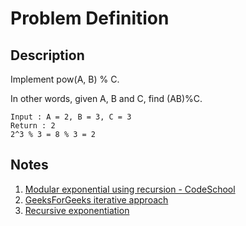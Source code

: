 # Problem Definition

## Description

Implement pow(A, B) % C.

In other words, given A, B and C, find (AB)%C.

```plaintext
Input : A = 2, B = 3, C = 3
Return : 2
2^3 % 3 = 8 % 3 = 2
```

## Notes

1. [Modular exponential using recursion - CodeSchool](https://www.youtube.com/watch?v=nO7_qu2kd1Q)
1. [GeeksForGeeks iterative approach](https://www.geeksforgeeks.org/modular-exponentiation-power-in-modular-arithmetic/)
1. [Recursive exponentiation](https://www.cs.cmu.edu/~cburch/survey/recurse/fastexp.html)